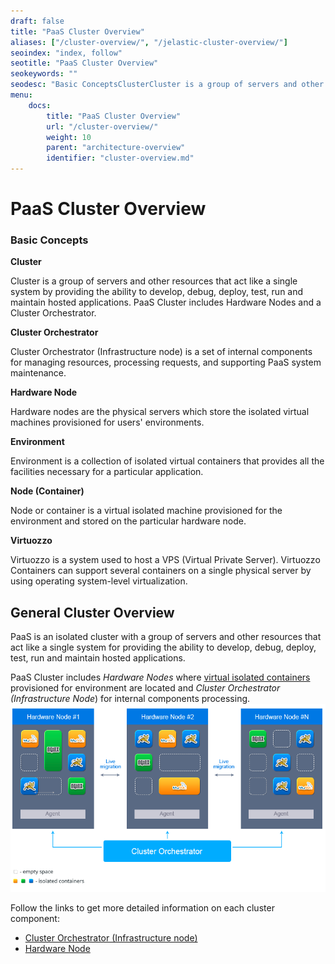 ```yaml
---
draft: false
title: "PaaS Cluster Overview"
aliases: ["/cluster-overview/", "/jelastic-cluster-overview/"]
seoindex: "index, follow"
seotitle: "PaaS Cluster Overview"
seokeywords: ""
seodesc: "Basic ConceptsClusterCluster is a group of servers and other resources that act like a single system by providing the ability to develop, debug, deploy, test, run and maintain hosted applications...."
menu: 
    docs:
        title: "PaaS Cluster Overview"
        url: "/cluster-overview/"
        weight: 10
        parent: "architecture-overview"
        identifier: "cluster-overview.md"
---
```


# PaaS Cluster Overview
### Basic Concepts

**Cluster**

Cluster is a group of servers and other resources that act like a single system by providing the ability to develop, debug, deploy, test, run and maintain hosted applications. PaaS Cluster includes Hardware Nodes and a Cluster Orchestrator.

**Cluster Orchestrator**

Cluster Orchestrator (Infrastructure node) is a set of internal components for managing resources, processing requests, and supporting PaaS system maintenance.

**Hardware Node**

Hardware nodes are the physical servers which store the isolated virtual machines provisioned for users' environments.

**Environment**

Environment is a collection of isolated virtual containers that provides all the facilities necessary for a particular application.

**Node (Container)**

Node or container is a virtual isolated machine provisioned for the environment and stored on the particular hardware node.

**Virtuozzo**

Virtuozzo is a system used to host a VPS (Virtual Private Server). Virtuozzo Containers can support several containers on a single physical server by using operating system-level virtualization.

## General Cluster Overview
PaaS is an isolated cluster with a group of servers and other resources that act like a single system for providing the ability to develop, debug, deploy, test, run and maintain hosted applications.

PaaS Cluster includes *Hardware Nodes* where [virtual isolated containers](http://en.wikipedia.org/wiki/Software_container) provisioned for environment are located and *Cluster Orchestrator (Infrastructure Node*) for internal components processing.
![PaaS cluster](01-paas-cluster.png)
 
Follow the links to get more detailed information on each cluster component:

* [Cluster Orchestrator (Infrastructure node)](/cluster-orchestrator)
* [Hardware Node](/infrastructure-level)
